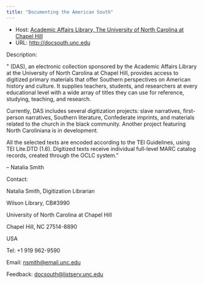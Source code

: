 ```yaml
---
title: "Documenting the American South"
---
```









* Host: [Academic Affairs Library, The University of North Carolina at Chapel Hill](http://www.lib.unc.edu/davis.html)
* URL: <http://docsouth.unc.edu>



Description:


" (DAS), an electronic collection sponsored by the Academic Affairs Library at the
 University of North Carolina at Chapel Hill, provides access to digitized primary
 materials that offer Southern perspectives on American history and culture. It supplies
 teachers, students, and researchers at every educational level with a wide array of
 titles they can use for reference, studying, teaching, and research.


Currently, DAS includes several digitization projects: slave narratives, first-person
 narratives, Southern literature, Confederate imprints, and materials related to the
 church in the black community. Another project featuring North Caroliniana is in development.


All the selected texts are encoded according to the TEI Guidelines, using TEI Lite.DTD
 (1.6). Digitized texts receive individual full-level MARC catalog records, created
 through the OCLC system."


– Natalia Smith



Contact:



Natalia Smith, Digitization Librarian


Wilson Library, CB#3990


University of North Carolina at Chapel Hill


Chapel Hill, NC 27514-8890


USA


Tel: +1 919 962-9590


Email:
 [nsmith@email.unc.edu](mailto:nsmith@email.unc.edu)


Feedback: 
 [docsouth@listserv.unc.edu](mailto:docsouth@listserv.unc.edu)





